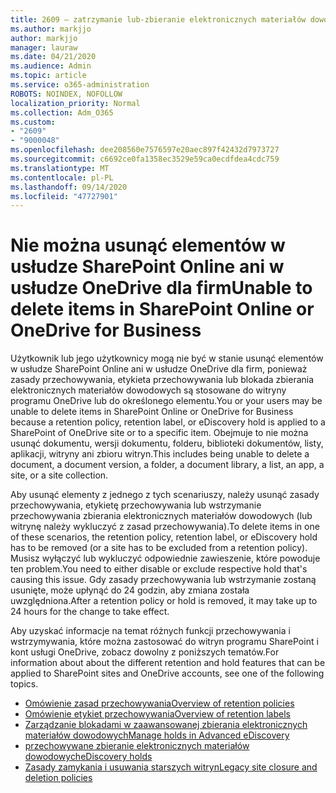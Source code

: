 ```yaml
---
title: 2609 — zatrzymanie lub-zbieranie elektronicznych materiałów dowodowych — wstrzymanie
ms.author: markjjo
author: markjjo
manager: lauraw
ms.date: 04/21/2020
ms.audience: Admin
ms.topic: article
ms.service: o365-administration
ROBOTS: NOINDEX, NOFOLLOW
localization_priority: Normal
ms.collection: Adm_O365
ms.custom:
- "2609"
- "9000048"
ms.openlocfilehash: dee208560e7576597e20aec897f42432d7973727
ms.sourcegitcommit: c6692ce0fa1358ec3529e59ca0ecdfdea4cdc759
ms.translationtype: MT
ms.contentlocale: pl-PL
ms.lasthandoff: 09/14/2020
ms.locfileid: "47727901"
---
```

# <a name="unable-to-delete-items-in-sharepoint-online-or-onedrive-for-business"></a><span data-ttu-id="c1771-102">Nie można usunąć elementów w usłudze SharePoint Online ani w usłudze OneDrive dla firm</span><span class="sxs-lookup"><span data-stu-id="c1771-102">Unable to delete items in SharePoint Online or OneDrive for Business</span></span>

<span data-ttu-id="c1771-103">Użytkownik lub jego użytkownicy mogą nie być w stanie usunąć elementów w usłudze SharePoint Online ani w usłudze OneDrive dla firm, ponieważ zasady przechowywania, etykieta przechowywania lub blokada zbierania elektronicznych materiałów dowodowych są stosowane do witryny programu OneDrive lub do określonego elementu.</span><span class="sxs-lookup"><span data-stu-id="c1771-103">You or your users may be unable to delete items in SharePoint Online or OneDrive for Business because a retention policy, retention label, or eDiscovery hold is applied to a SharePoint of OneDrive site or to a specific item.</span></span> <span data-ttu-id="c1771-104">Obejmuje to nie można usunąć dokumentu, wersji dokumentu, folderu, biblioteki dokumentów, listy, aplikacji, witryny ani zbioru witryn.</span><span class="sxs-lookup"><span data-stu-id="c1771-104">This includes being unable to delete a document, a document version, a folder, a document library, a list, an app, a site, or a site collection.</span></span> 

<span data-ttu-id="c1771-105">Aby usunąć elementy z jednego z tych scenariuszy, należy usunąć zasady przechowywania, etykietę przechowywania lub wstrzymanie przechowywania zbierania elektronicznych materiałów dowodowych (lub witrynę należy wykluczyć z zasad przechowywania).</span><span class="sxs-lookup"><span data-stu-id="c1771-105">To delete items in one of these scenarios, the retention policy, retention label, or eDiscovery hold has to be removed (or a site has to be excluded from a retention policy).</span></span> <span data-ttu-id="c1771-106">Musisz wyłączyć lub wykluczyć odpowiednie zawieszenie, które powoduje ten problem.</span><span class="sxs-lookup"><span data-stu-id="c1771-106">You need to either disable or exclude respective hold that's causing this issue.</span></span> <span data-ttu-id="c1771-107">Gdy zasady przechowywania lub wstrzymanie zostaną usunięte, może upłynąć do 24 godzin, aby zmiana została uwzględniona.</span><span class="sxs-lookup"><span data-stu-id="c1771-107">After a retention policy or hold is removed, it may take up to 24 hours for the change to take effect.</span></span> 

<span data-ttu-id="c1771-108">Aby uzyskać informacje na temat różnych funkcji przechowywania i wstrzymywania, które można zastosować do witryn programu SharePoint i kont usługi OneDrive, zobacz dowolny z poniższych tematów.</span><span class="sxs-lookup"><span data-stu-id="c1771-108">For information about about the different retention and hold features that can be applied to SharePoint sites and OneDrive accounts, see one of the following topics.</span></span>

- [<span data-ttu-id="c1771-109">Omówienie zasad przechowywania</span><span class="sxs-lookup"><span data-stu-id="c1771-109">Overview of retention policies</span></span>](https://docs.microsoft.com/microsoft-365/compliance/retention-policies)
- [<span data-ttu-id="c1771-110">Omówienie etykiet przechowywania</span><span class="sxs-lookup"><span data-stu-id="c1771-110">Overview of retention labels</span></span>](https://docs.microsoft.com/microsoft-365/compliance/labels)
- [<span data-ttu-id="c1771-111">Zarządzanie blokadami w zaawansowanej zbierania elektronicznych materiałów dowodowych</span><span class="sxs-lookup"><span data-stu-id="c1771-111">Manage holds in Advanced eDiscovery</span></span>](https://docs.microsoft.com/microsoft-365/compliance/managing-holds)
- [<span data-ttu-id="c1771-112">przechowywane zbieranie elektronicznych materiałów dowodowych</span><span class="sxs-lookup"><span data-stu-id="c1771-112">eDiscovery holds</span></span>](https://docs.microsoft.com/microsoft-365/compliance/ediscovery-cases#step-4-place-content-locations-on-hold)
- [<span data-ttu-id="c1771-113">Zasady zamykania i usuwania starszych witryn</span><span class="sxs-lookup"><span data-stu-id="c1771-113">Legacy site closure and deletion policies</span></span>](https://support.office.com/article/Use-policies-for-site-closure-and-deletion-A8280D82-27FD-48C5-9ADF-8A5431208BA5)